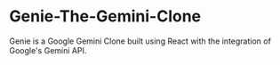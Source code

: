 # Genie-The-Gemini-Clone
Genie is a Google Gemini Clone built using React with the integration of Google's Gemini API.
